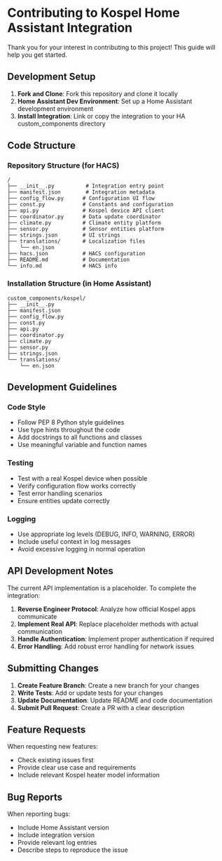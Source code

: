 # Contributing to Kospel Home Assistant Integration

Thank you for your interest in contributing to this project! This guide will help you get started.

## Development Setup

1. **Fork and Clone**: Fork this repository and clone it locally
2. **Home Assistant Dev Environment**: Set up a Home Assistant development environment
3. **Install Integration**: Link or copy the integration to your HA custom_components directory

## Code Structure

### Repository Structure (for HACS)
```
/
├── __init__.py          # Integration entry point
├── manifest.json        # Integration metadata
├── config_flow.py      # Configuration UI flow
├── const.py            # Constants and configuration
├── api.py              # Kospel device API client
├── coordinator.py      # Data update coordinator
├── climate.py          # Climate entity platform
├── sensor.py           # Sensor entities platform
├── strings.json        # UI strings
├── translations/       # Localization files
│   └── en.json
├── hacs.json           # HACS configuration
├── README.md           # Documentation
└── info.md             # HACS info
```

### Installation Structure (in Home Assistant)
```
custom_components/kospel/
├── __init__.py
├── manifest.json
├── config_flow.py
├── const.py
├── api.py
├── coordinator.py
├── climate.py
├── sensor.py
├── strings.json
└── translations/
    └── en.json
```

## Development Guidelines

### Code Style
- Follow PEP 8 Python style guidelines
- Use type hints throughout the code
- Add docstrings to all functions and classes
- Use meaningful variable and function names

### Testing
- Test with a real Kospel device when possible
- Verify configuration flow works correctly
- Test error handling scenarios
- Ensure entities update correctly

### Logging
- Use appropriate log levels (DEBUG, INFO, WARNING, ERROR)
- Include useful context in log messages
- Avoid excessive logging in normal operation

## API Development Notes

The current API implementation is a placeholder. To complete the integration:

1. **Reverse Engineer Protocol**: Analyze how official Kospel apps communicate
2. **Implement Real API**: Replace placeholder methods with actual communication
3. **Handle Authentication**: Implement proper authentication if required
4. **Error Handling**: Add robust error handling for network issues

## Submitting Changes

1. **Create Feature Branch**: Create a new branch for your changes
2. **Write Tests**: Add or update tests for your changes
3. **Update Documentation**: Update README and code documentation
4. **Submit Pull Request**: Create a PR with a clear description

## Feature Requests

When requesting new features:
- Check existing issues first
- Provide clear use case and requirements
- Include relevant Kospel heater model information

## Bug Reports

When reporting bugs:
- Include Home Assistant version
- Include integration version
- Provide relevant log entries
- Describe steps to reproduce the issue
